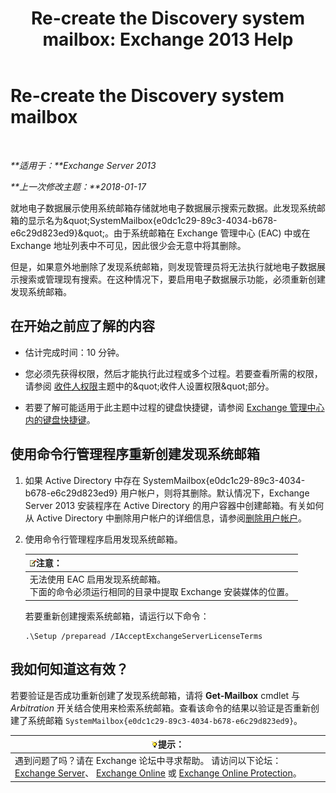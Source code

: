 ﻿---
title: 'Re-create the Discovery system mailbox: Exchange 2013 Help'
TOCTitle: Re-create the Discovery system mailbox
ms:assetid: 5ae8426b-5661-4ecb-99c4-cdd342107fb1
ms:mtpsurl: https://technet.microsoft.com/zh-cn/library/Gg588318(v=EXCHG.150)
ms:contentKeyID: 50490637
ms.date: 05/21/2018
mtps_version: v=EXCHG.150
ms.translationtype: MT
---

# Re-create the Discovery system mailbox

 

_**适用于：**Exchange Server 2013_

_**上一次修改主题：**2018-01-17_

就地电子数据展示使用系统邮箱存储就地电子数据展示搜索元数据。此发现系统邮箱的显示名为\&quot;SystemMailbox{e0dc1c29-89c3-4034-b678-e6c29d823ed9}\&quot;。由于系统邮箱在 Exchange 管理中心 (EAC) 中或在 Exchange 地址列表中不可见，因此很少会无意中将其删除。

但是，如果意外地删除了发现系统邮箱，则发现管理员将无法执行就地电子数据展示搜索或管理现有搜索。在这种情况下，要启用电子数据展示功能，必须重新创建发现系统邮箱。

## 在开始之前应了解的内容

  - 估计完成时间：10 分钟。

  - 您必须先获得权限，然后才能执行此过程或多个过程。若要查看所需的权限，请参阅 [收件人权限](recipients-permissions-exchange-2013-help.md)主题中的\&quot;收件人设置权限\&quot;部分。

  - 若要了解可能适用于此主题中过程的键盘快捷键，请参阅 [Exchange 管理中心内的键盘快捷键](keyboard-shortcuts-in-the-exchange-admin-center-exchange-online-protection-help.md)。

## 使用命令行管理程序重新创建发现系统邮箱

1.  如果 Active Directory 中存在 SystemMailbox{e0dc1c29-89c3-4034-b678-e6c29d823ed9} 用户帐户，则将其删除。默认情况下，Exchange Server 2013 安装程序在 Active Directory 的用户容器中创建邮箱。有关如何从 Active Directory 中删除用户帐户的详细信息，请参阅[删除用户帐户](https://go.microsoft.com/fwlink/p/?linkid=215850)。

2.  使用命令行管理程序启用发现系统邮箱。
    
    <table>
    <thead>
    <tr class="header">
    <th><img src="images/Bb124558.note(EXCHG.150).gif" title="注意" alt="注意" />注意：</th>
    </tr>
    </thead>
    <tbody>
    <tr class="odd">
    <td>无法使用 EAC 启用发现系统邮箱。<br />
    下面的命令必须运行相同的目录中提取 Exchange 安装媒体的位置。</td>
    </tr>
    </tbody>
    </table>
    
    若要重新创建搜索系统邮箱，请运行以下命令：
    
        .\Setup /preparead /IAcceptExchangeServerLicenseTerms

## 我如何知道这有效？

若要验证是否成功重新创建了发现系统邮箱，请将 **Get-Mailbox** cmdlet 与 *Arbitration* 开关结合使用来检索系统邮箱。查看该命令的结果以验证是否重新创建了系统邮箱 `SystemMailbox{e0dc1c29-89c3-4034-b678-e6c29d823ed9}`。

<table>
<thead>
<tr class="header">
<th><img src="images/Bb124558.tip(EXCHG.150).gif" title="提示" alt="提示" />提示：</th>
</tr>
</thead>
<tbody>
<tr class="odd">
<td>遇到问题了吗？请在 Exchange 论坛中寻求帮助。 请访问以下论坛：<a href="https://go.microsoft.com/fwlink/p/?linkid=60612">Exchange Server</a>、 <a href="https://go.microsoft.com/fwlink/p/?linkid=267542">Exchange Online</a> 或 <a href="https://go.microsoft.com/fwlink/p/?linkid=285351">Exchange Online Protection</a>。</td>
</tr>
</tbody>
</table>

